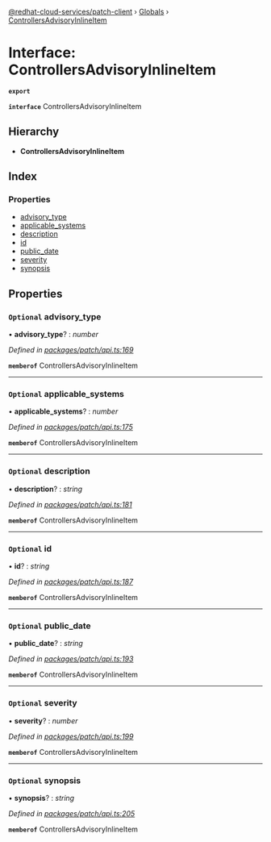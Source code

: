 [@redhat-cloud-services/patch-client](../README.md) › [Globals](../globals.md) › [ControllersAdvisoryInlineItem](controllersadvisoryinlineitem.md)

# Interface: ControllersAdvisoryInlineItem

**`export`** 

**`interface`** ControllersAdvisoryInlineItem

## Hierarchy

* **ControllersAdvisoryInlineItem**

## Index

### Properties

* [advisory_type](controllersadvisoryinlineitem.md#optional-advisory_type)
* [applicable_systems](controllersadvisoryinlineitem.md#optional-applicable_systems)
* [description](controllersadvisoryinlineitem.md#optional-description)
* [id](controllersadvisoryinlineitem.md#optional-id)
* [public_date](controllersadvisoryinlineitem.md#optional-public_date)
* [severity](controllersadvisoryinlineitem.md#optional-severity)
* [synopsis](controllersadvisoryinlineitem.md#optional-synopsis)

## Properties

### `Optional` advisory_type

• **advisory_type**? : *number*

*Defined in [packages/patch/api.ts:169](https://github.com/RedHatInsights/javascript-clients/blob/954689f/packages/patch/api.ts#L169)*

**`memberof`** ControllersAdvisoryInlineItem

___

### `Optional` applicable_systems

• **applicable_systems**? : *number*

*Defined in [packages/patch/api.ts:175](https://github.com/RedHatInsights/javascript-clients/blob/954689f/packages/patch/api.ts#L175)*

**`memberof`** ControllersAdvisoryInlineItem

___

### `Optional` description

• **description**? : *string*

*Defined in [packages/patch/api.ts:181](https://github.com/RedHatInsights/javascript-clients/blob/954689f/packages/patch/api.ts#L181)*

**`memberof`** ControllersAdvisoryInlineItem

___

### `Optional` id

• **id**? : *string*

*Defined in [packages/patch/api.ts:187](https://github.com/RedHatInsights/javascript-clients/blob/954689f/packages/patch/api.ts#L187)*

**`memberof`** ControllersAdvisoryInlineItem

___

### `Optional` public_date

• **public_date**? : *string*

*Defined in [packages/patch/api.ts:193](https://github.com/RedHatInsights/javascript-clients/blob/954689f/packages/patch/api.ts#L193)*

**`memberof`** ControllersAdvisoryInlineItem

___

### `Optional` severity

• **severity**? : *number*

*Defined in [packages/patch/api.ts:199](https://github.com/RedHatInsights/javascript-clients/blob/954689f/packages/patch/api.ts#L199)*

**`memberof`** ControllersAdvisoryInlineItem

___

### `Optional` synopsis

• **synopsis**? : *string*

*Defined in [packages/patch/api.ts:205](https://github.com/RedHatInsights/javascript-clients/blob/954689f/packages/patch/api.ts#L205)*

**`memberof`** ControllersAdvisoryInlineItem
